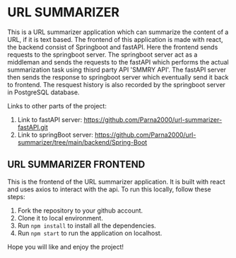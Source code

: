 # URL SUMMARIZER
This is a URL summarizer application which can summarize the content of a URL, if it is text based. The frontend of this application is made with react, the backend consist of Springboot and fastAPI. Here the frontend sends requests to the springboot server. The springboot server act as a middleman and sends the requests to the fastAPI which performs the actual summarization task using thisrd party API 'SMMRY API'.
The fastAPI server then sends the response to springboot server which eventually send it back to frontend. The resquest history is also recorded by the springboot server in PostgreSQL database.

Links to other parts of the project: 
1. Link to fastAPI server: https://github.com/Parna2000/url-summarizer-fastAPI.git
2. Link to springBoot server: https://github.com/Parna2000/url-summarizer/tree/main/backend/Spring-Boot

## URL SUMMARIZER FRONTEND
This is the frontend of the URL summarizer application. It is built with react and uses axios to interact with the api. To run this locally, follow these steps:
1. Fork the repository to your github account.
2. Clone it to local environment.
3. Run `npm install` to install all the dependencies.
4. Run `npm start` to run the application on localhost.

Hope you will like and enjoy the project!
